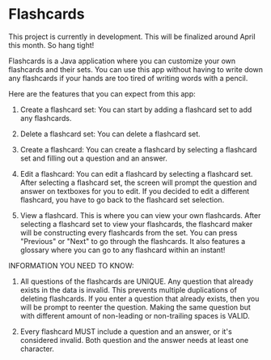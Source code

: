 # Flashcards

This project is currently in development. This will be finalized around April this month. So hang tight!

Flashcards is a Java application where you can customize your own flashcards and their sets. You can use this app without having to write down any flashcards if your hands are too tired of writing words with a pencil.

Here are the features that you can expect from this app:

1. Create a flashcard set: You can start by adding a flashcard set to add any flashcards.

2. Delete a flashcard set: You can delete a flashcard set.

3. Create a flashcard: You can create a flashcard by selecting a flashcard set and filling out a question and an answer.

4. Edit a flashcard: You can edit a flashcard by selecting a flashcard set. After selecting a flashcard set, the screen will prompt the question and answer on textboxes for you to edit. If you decided to edit a different flashcard, you have to go back to the flashcard set selection.

5. View a flashcard. This is where you can view your own flashcards. After selecting a flashcard set to view your flashcards, the flashcard maker will be constructing every flashcards from the set. You can press "Previous" or "Next" to go through the flashcards. It also features a glossary where you can go to any flashcard within an instant!

INFORMATION YOU NEED TO KNOW:

1. All questions of the flashcards are UNIQUE. Any question that already exists in the data is invalid. This prevents multiple duplications of deleting flashcards. If you enter a question that already exists, then you will be prompt to reenter the question. Making the same question but with different amount of non-leading or non-trailing spaces is VALID.

2. Every flashcard MUST include a question and an answer, or it's considered invalid. Both question and the answer needs at least one character.